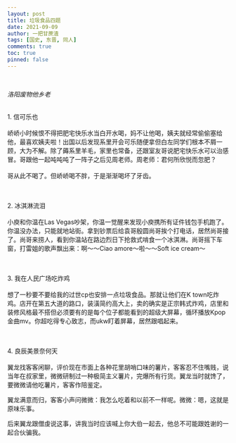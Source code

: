 ```yaml
---
layout: post
title: 垃圾食品四题
date: 2021-09-09
author: 一把甘蔗渣
tags: [国史, 东晋, 同人]
comments: true
toc: true
pinned: false
---
```

<br/>

<i>洛阳废物他乡老</i>

<br/>
1. 信可乐也
<br/><br/>
峤峤小时候恨不得把肥宅快乐水当白开水喝，妈不让他喝，姨夫就经常偷偷塞给他，最喜欢姨夫啦！出国以后发现系里开会可乐随便拿但白左同学们根本不屑一顾，大为不解。除了薅系里羊毛，家里也常备，还跟室友哥说肥宅快乐水可以治感冒。哥跟他一起吨吨吨了一阵子之后见周老师。周老师：君何所欣悦而忽肥？
<br/><br/>
哥从此不喝了。但峤峤喝不胖，于是渐渐喝坏了牙齿。

<br/><br/>
2. 冰淇淋流泪
<br/><br/>
小庾和你温在Las  Vegas吵架，你温一觉醒来发现小庾携所有证件钱包手机跑了。你温没办法，只能就地站街。拿到钞票后给袁哥殷圆尚哥挨个打电话，居然尚哥接了。尚哥来捞人，看到你温站在路边烈日下抢救式啃食一个冰淇淋。尚哥摇下车窗，打雷姐的歌声飘出来：啊～～Ciao  amore～啦～～Soft ice cream～

<br/>
<br/>
3. 我在人民广场吃炸鸡 
<br/><br/>
想了一秒要不要给我的过世cp也安排一点垃圾食品。那就让他们在K  town吃炸鸡。店开在第五大道的路口，装潢简约高大上，卖的确实是正宗韩式炸鸡，店里和装修风格最不搭但必须要有的是每个位子都能看到的超级大屏幕，循环播放Kpop金曲mv。你超吃得专心致志，而ukw盯着屏幕，居然跟唱起来。

<br/><br/>
4. 良辰美景奈何天
<br/><br/>
翼龙找客客闲聊，评价现在市面上各种花里胡哨口味的薯片，客客忍不住嘴贱，说当年在叔家里，微微研制过一种极简主义薯片，完爆所有行货。翼龙当时就馋了，要微微请他吃薯片，客客作陪鉴定。

翼龙满意而归，客客小声问微微：我怎么吃着和以前不一样呢。微微：嗯，这就是原味乐事。

后来翼龙跟僧虔说这事，讲我当时应该喊上你大伯一起去，他总不可能跟姓谢的一起合伙骗我。

